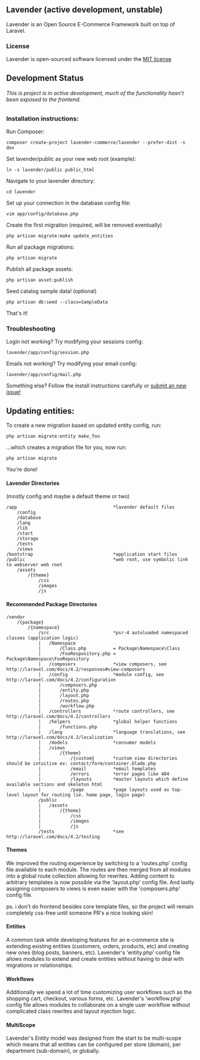 ## Lavender (active development, unstable)

Lavender is an Open Source E-Commerce Framework built on top of Laravel.

### License

Lavender is open-sourced software licensed under the [MIT license](http://opensource.org/licenses/MIT)

## Development Status

###### This is project is in active development, much of the functionality hasn't been exposed to the frontend.


### Installation instructions:

Run Composer:

    composer create-project lavender-commerce/lavender --prefer-dist -s dev

Set lavender/public as your new web root (example):

    ln -s lavender/public public_html
    
Navigate to your lavender directory:

    cd lavender

Set up your connection in the database config file:

    vim app/config/database.php

Create the first migration (required, will be removed eventually)

    php artisan migrate:make update_entities

Run all package migrations:

    php artisan migrate
    
Publish all package assets:

    php artisan asset:publish
    
Seed catalog sample data! (optional)

    php artisan db:seed --class=SampleData

That's it!


### Troubleshooting
Login not working? Try modifying your sessions config:

    lavender/app/config/session.php

Emails not working? Try modifying your email config:

    lavender/app/config/mail.php

Something else? Follow the install instructions carefully or [submit an new issue!](https://github.com/lavender/lavender/issues/new)


## Updating entities:

To create a new migration based on updated entity config, run:

    php artisan migrate:entity make_foo

...which creates a migration file for you, now run:

    php artisan migrate

You're done!


#### Lavender Directories

(mostly config and maybe a default theme or two)

    /app                                    *lavender default files
        /config
        /database
        /lang
        /lib
        /start
        /storage
        /tests
        /views
    /bootstrap                              *application start files
    /public                                 *web root, use symbolic link to webserver web root
        /assets
            /{theme}
                /css
                /images
                /js

#### Recommended Package Directories

    /vendor
        /{package}
            /{namespace}
                /src                        *psr-4 autoloaded namespaced classes (application logic)
                |   /Namespace
                |       /Class.php          = Package\Namespace\Class
                |       /FooRespository.php = Package\Namespace\FooRepository
                |   /composers              *view composers, see http://laravel.com/docs/4.2/responses#view-composers
                |   /config                 *module config, see http://laravel.com/docs/4.2/configuration
                |       /composers.php
                |       /entity.php
                |       /layout.php
                |       /routes.php
                |       /workflow.php
                |   /controllers            *route controllers, see http://laravel.com/docs/4.2/controllers
                |   /helpers                *global helper functions
                |       /functions.php
                |   /lang                   *language translations, see http://laravel.com/docs/4.2/localization
                |   /models                 *consumer models
                |   /views
                |       /{theme}
                |           /{custom}       *custom view directories should be intuitive ex: contact/form/container.blade.php
                |           /email          *email templates
                |           /errors         *error pages like 404
                |           /layouts        *master layouts which define available sections and skeleton html
                |           /page           *page layouts used as top-level layout for routing (ie. home page, login page)
                /public
                |   /assets
                |       /{theme}
                |           /css
                |           /images
                |           /js
                /tests                      *see http://laravel.com/docs/4.2/testing



#### Themes

We improved the routing experience by switching to a 'routes.php' config file available to each module. The routes are
then merged from all modules into a global route collection allowing for rewrites. Adding content to arbitrary templates
is now possible via the 'layout.php' config file. And lastly assigning composers to views is even easier with the
'composers.php' config file.

ps. i don't do frontend besides core template files, so the project will remain completely css-free until someone PR's a nice looking skin!

#### Entities

A common task while developing features for an e-commerce site is extending existing entities (customers, orders, products,
etc) and creating new ones (blog posts, banners, etc). Lavender's 'entity.php' config file allows modules to extend and
create entities without having to deal with migrations or relationships.

#### Workflows

Additionally we spend a lot of time customizing user workflows such as the shopping cart, checkout, various forms, etc.
Lavender's 'workflow.php' config file allows modules to collaborate on a single user workflow without complicated class
rewrites and layout injection logic.

#### MultiScope

Lavender's Entity model was designed from the start to be multi-scope which means that all entities can be configured
per store (domain), per department (sub-domain), or globally.